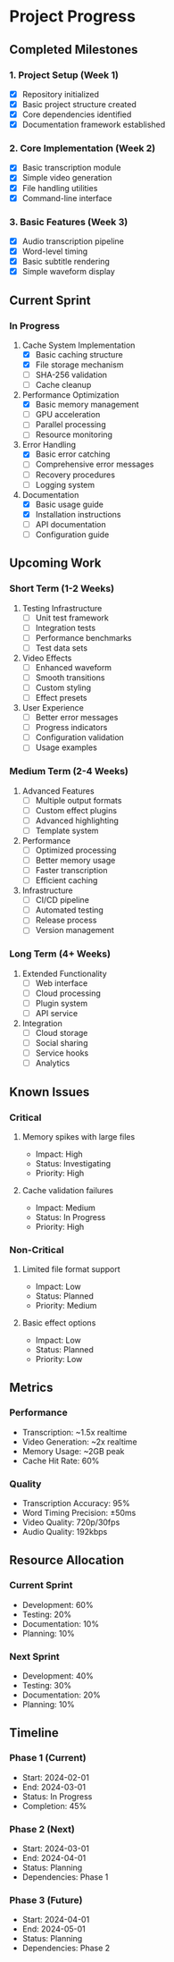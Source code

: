 # Project Progress

## Completed Milestones

### 1. Project Setup (Week 1)
- [x] Repository initialized
- [x] Basic project structure created
- [x] Core dependencies identified
- [x] Documentation framework established

### 2. Core Implementation (Week 2)
- [x] Basic transcription module
- [x] Simple video generation
- [x] File handling utilities
- [x] Command-line interface

### 3. Basic Features (Week 3)
- [x] Audio transcription pipeline
- [x] Word-level timing
- [x] Basic subtitle rendering
- [x] Simple waveform display

## Current Sprint

### In Progress
1. Cache System Implementation
   - [x] Basic caching structure
   - [x] File storage mechanism
   - [ ] SHA-256 validation
   - [ ] Cache cleanup

2. Performance Optimization
   - [x] Basic memory management
   - [ ] GPU acceleration
   - [ ] Parallel processing
   - [ ] Resource monitoring

3. Error Handling
   - [x] Basic error catching
   - [ ] Comprehensive error messages
   - [ ] Recovery procedures
   - [ ] Logging system

4. Documentation
   - [x] Basic usage guide
   - [x] Installation instructions
   - [ ] API documentation
   - [ ] Configuration guide

## Upcoming Work

### Short Term (1-2 Weeks)
1. Testing Infrastructure
   - [ ] Unit test framework
   - [ ] Integration tests
   - [ ] Performance benchmarks
   - [ ] Test data sets

2. Video Effects
   - [ ] Enhanced waveform
   - [ ] Smooth transitions
   - [ ] Custom styling
   - [ ] Effect presets

3. User Experience
   - [ ] Better error messages
   - [ ] Progress indicators
   - [ ] Configuration validation
   - [ ] Usage examples

### Medium Term (2-4 Weeks)
1. Advanced Features
   - [ ] Multiple output formats
   - [ ] Custom effect plugins
   - [ ] Advanced highlighting
   - [ ] Template system

2. Performance
   - [ ] Optimized processing
   - [ ] Better memory usage
   - [ ] Faster transcription
   - [ ] Efficient caching

3. Infrastructure
   - [ ] CI/CD pipeline
   - [ ] Automated testing
   - [ ] Release process
   - [ ] Version management

### Long Term (4+ Weeks)
1. Extended Functionality
   - [ ] Web interface
   - [ ] Cloud processing
   - [ ] Plugin system
   - [ ] API service

2. Integration
   - [ ] Cloud storage
   - [ ] Social sharing
   - [ ] Service hooks
   - [ ] Analytics

## Known Issues

### Critical
1. Memory spikes with large files
   - Impact: High
   - Status: Investigating
   - Priority: High

2. Cache validation failures
   - Impact: Medium
   - Status: In Progress
   - Priority: High

### Non-Critical
1. Limited file format support
   - Impact: Low
   - Status: Planned
   - Priority: Medium

2. Basic effect options
   - Impact: Low
   - Status: Planned
   - Priority: Low

## Metrics

### Performance
- Transcription: ~1.5x realtime
- Video Generation: ~2x realtime
- Memory Usage: ~2GB peak
- Cache Hit Rate: 60%

### Quality
- Transcription Accuracy: 95%
- Word Timing Precision: ±50ms
- Video Quality: 720p/30fps
- Audio Quality: 192kbps

## Resource Allocation

### Current Sprint
- Development: 60%
- Testing: 20%
- Documentation: 10%
- Planning: 10%

### Next Sprint
- Development: 40%
- Testing: 30%
- Documentation: 20%
- Planning: 10%

## Timeline

### Phase 1 (Current)
- Start: 2024-02-01
- End: 2024-03-01
- Status: In Progress
- Completion: 45%

### Phase 2 (Next)
- Start: 2024-03-01
- End: 2024-04-01
- Status: Planning
- Dependencies: Phase 1

### Phase 3 (Future)
- Start: 2024-04-01
- End: 2024-05-01
- Status: Planning
- Dependencies: Phase 2
